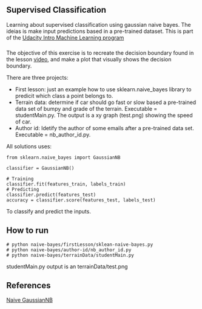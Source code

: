 ## Supervised Classification

Learning about supervised classification using gaussian naive bayes.
The ideias is make input predictions based in a pre-trained dataset.
This is part of the [Udacity Intro Machine Learning program](https://learn.udacity.com/courses/ud120)

### 
The objective of this exercise is to recreate the decision boundary found in the lesson [video](https://www.youtube.com/watch?v=wpnDwiqTCJA&t=1s), and make a plot that visually shows the decision boundary.

There are three projects:
 - First lesson: just an example how to use sklearn.naive_bayes library to predicit which class a point belongs to.
 - Terrain data: determine if car should go fast or slow based a pre-trained data set of bumpy and grade of the terrain. Executable = studentMain.py. The output is a xy graph (test.png) showing the speed of car.
 - Author id: Idetify the author of some emails after a pre-trained data set. Executable = nb_author_id.py.

All solutions uses:
```
from sklearn.naive_bayes import GaussianNB

classifier = GaussianNB()

# Training
classifier.fit(features_train, labels_train)
# Predicting
classifier.predict(features_test)
accuracy = classifier.score(features_test, labels_test)
```
To classify and predict the inputs.

## How to run
```
# python naive-bayes/firstLesson/sklean-naive-bayes.py 
# python naive-bayes/author-id/nb_author_id.py 
# python naive-bayes/terrainData/studentMain.py 
```
studentMain.py output is an terrainData/test.png



## References
[Naive GaussianNB](https://scikit-learn.org/stable/modules/generated/sklearn.naive_bayes.GaussianNB.html)
